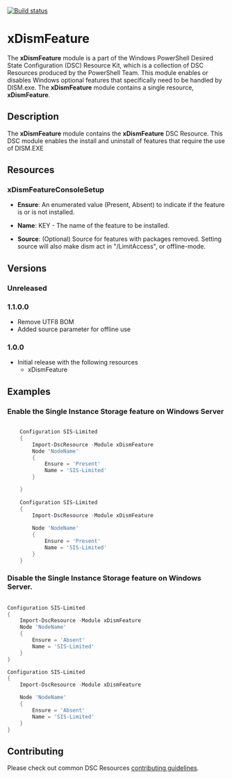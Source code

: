 [![Build status](https://ci.appveyor.com/api/projects/status/gjg8b430d230q51h/branch/master?svg=true)](https://ci.appveyor.com/project/PowerShell/xdismfeature/branch/master)

# xDismFeature

The **xDismFeature** module is a part of the Windows PowerShell Desired State Configuration (DSC) Resource Kit, which is a collection of DSC Resources produced by the PowerShell Team.
This module enables or disables Windows optional features that specifically need to be handled by DISM.exe.
The **xDismFeature** module contains a single resource, **xDismFeature**.

## Description

The **xDismFeature** module contains the **xDismFeature** DSC Resource.
This DSC module enables the install and uninstall of features that require the use of DISM.EXE 

## Resources

### xDismFeatureConsoleSetup

*   **Ensure**: An enumerated value (Present, Absent) to indicate if the feature is or is not installed.

*   **Name**: KEY - The name of the feature to be installed.

*   **Source**: (Optional) Source for features with packages removed. Setting source will also make dism act in "/LimitAccess", or offline-mode.

## Versions

### Unreleased

### 1.1.0.0

* Remove UTF8 BOM
* Added source parameter for offline use

### 1.0.0

*   Initial release with the following resources 
    *   xDismFeature 

## Examples

### Enable the Single Instance Storage feature on Windows Server


```powershell

    Configuration SIS-Limited
    {
        Import-DscResource -Module xDismFeature
        Node 'NodeName'
        {
            Ensure = 'Present'
            Name = 'SIS-Limited'
        }

    }
    
    Configuration SIS-Limited 
    { 
        Import-DscResource -Module xDismFeature 
     
        Node 'NodeName' 
        { 
            Ensure = 'Present' 
            Name = 'SIS-Limited' 
        } 
    }
```

### Disable the Single Instance Storage feature on Windows Server.

```powershell
    
Configuration SIS-Limited
{
    Import-DscResource -Module xDismFeature
    Node 'NodeName'
    {
        Ensure = 'Absent'
        Name = 'SIS-Limited'
    }
}

Configuration SIS-Limited 
{ 
    Import-DscResource -Module xDismFeature 

    Node 'NodeName' 
    { 
        Ensure = 'Absent' 
        Name = 'SIS-Limited' 
    } 
}

```

## Contributing
Please check out common DSC Resources [contributing guidelines](https://github.com/PowerShell/DscResource.Kit/blob/master/CONTRIBUTING.md).
